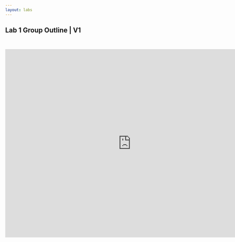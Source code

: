 ```yaml
---
layout: labs
---
```


## Lab 1 Group Outline | V1

<p>&nbsp;</p>
<div style="text-align: center"><iframe src="https://docs.google.com/document/d/e/2PACX-1vSHYY7Epa-cbxZa8htIqMGAHWpyD4xwov8sX59kDnhmywoI5m7rJ79aDftqQ8OvmQ/pub?embedded=true" frameborder="0" width="800" height="600" allowfullscreen="true" mozallowfullscreen="true" webkitallowfullscreen="true"></iframe></div>
